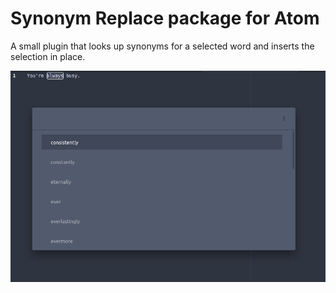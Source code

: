# Synonym Replace package for Atom

A small plugin that looks up synonyms for a selected word and inserts the selection in place.

![](./scrot.png)
